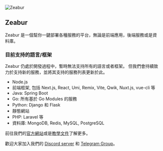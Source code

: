 ![Zeabur](https://i.imgur.com/nZMGeAx.png)

## Zeabur

Zeabur 是一個幫你一鍵部署各種服務的平台，無論是前端應用，後端服務或是資料庫。  

### 目前支持的語言/框架

Zeabur 仍處於開發過程中，暫時無法支持所有的語言或者框架。
但我們會持續致力於支持新的服務，並將其支持的服務列表更新於此。  

- Node.js
- 前端框架, 包括 Next.js, React, Umi, Remix, Vite, Qwik, Nuxt.js, vue-cli 等
- Java: Spring Boot
- Go: 所有基於 Go Modules 的服務
- Python: Django 和 Flask
- 靜態網站
- PHP: Laravel 等
- 資料庫: MongoDB, Redis, MySQL, PostgreSQL

前往我們的[官方網站](https://zeabur.com/)或是[教學文件](https://docs.zeabur.com)了解更多。  

歡迎大家加入我們的 [Discord server](https://discord.gg/5fMbmtbh) 和 [Telegram Group](https://t.me/zeabur_app)。

